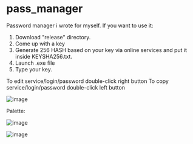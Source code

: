 # pass_manager
Password manager i wrote for myself.
If you want to use it: 
1. Download "release" directory.
2. Come up with a key
4. Generate 256 HASH based on your key via online services and put it inside KEYSHA256.txt.
5. Launch .exe file
6. Type your key.

To edit service/login/password double-click right button
To copy service/login/password double-click left button

![image](https://user-images.githubusercontent.com/86728543/212114731-8e99f0a9-9427-4f2c-919f-d252c74f98ad.png)

Palette:

![image](https://user-images.githubusercontent.com/86728543/212115173-862b0b27-229b-4dca-b368-3153c84aab10.png)

![image](https://user-images.githubusercontent.com/86728543/212115556-c9aa5757-560c-4ee9-ad78-d4208d1c790a.png)

